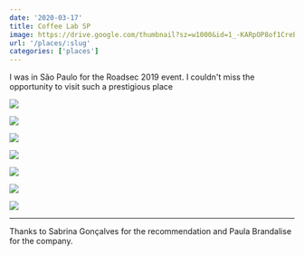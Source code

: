 ```yaml
---
date: '2020-03-17'
title: Coffee Lab SP
image: https://drive.google.com/thumbnail?sz=w1000&id=1_-KARpOP8of1CreEeA5nIo0bJKuoeI4R
url: '/places/:slug'
categories: ['places']
---
```


I was in São Paulo for the Roadsec 2019 event. I couldn't miss the opportunity to visit such a prestigious place

<!--more-->

![](https://drive.google.com/thumbnail?sz=w1000&id=1iPr6TEre3WM8LM17InVxJrr23cT9E3bI)

![](https://drive.google.com/thumbnail?sz=w1000&id=1DzktRNJyeLb4gQ46HcONENseSS0tPlOQ)

![](https://drive.google.com/thumbnail?sz=w1000&id=1-53TnJXOG6I8sEy5dHfIhM6iPkj22-Mi)

![](https://drive.google.com/thumbnail?sz=w1000&id=1AhXPM8tuX6VVhTT8oN7e9rexRuRYkgc7)

![](https://drive.google.com/thumbnail?sz=w1000&id=1XGc4S0KJCJSlXY5e2mw3fHyv9eT_I02z)

![](https://drive.google.com/thumbnail?sz=w1000&id=1t4oeg8v3vSqxfu9au-gTTbzPTB-Rkici)

![](https://drive.google.com/thumbnail?sz=w1000&id=1Xa5FO6HOEhrV6jKXWZvYnuig-MRE2i9-)

* * * 

Thanks to Sabrina Gonçalves for the recommendation and Paula Brandalise for the company.

